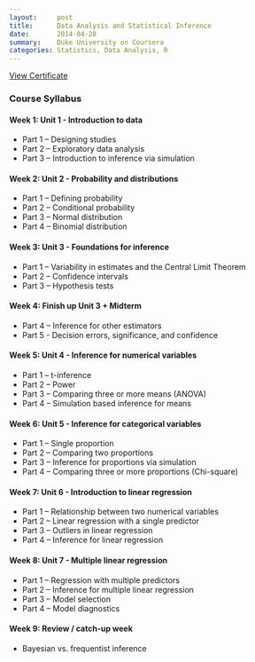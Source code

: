 ```yaml
---
layout:     post
title:      Data Analysis and Statistical Inference
date:       2014-04-28
summary:    Duke University on Coursera
categories: Statistics, Data Analysis, R
---
```


[View Certificate](https://www.coursera.org/account/accomplishments/certificate/8DWWA6MKZN)

### Course Syllabus

#### Week 1: Unit 1 - Introduction to data

- Part 1 – Designing studies
- Part 2 – Exploratory data analysis
- Part 3 – Introduction to inference via simulation

####  Week 2: Unit 2 - Probability and distributions

- Part 1 – Defining probability
- Part 2 – Conditional probability
- Part 3 – Normal distribution
- Part 4 – Binomial distribution

####  Week 3: Unit 3 - Foundations for inference

- Part 1 – Variability in estimates and the Central Limit Theorem
- Part 2 – Confidence intervals
- Part 3 – Hypothesis tests

####   Week 4: Finish up Unit 3 + Midterm

- Part 4 – Inference for other estimators
- Part 5 - Decision errors, significance, and confidence

####  Week 5: Unit 4 - Inference for numerical variables

- Part 1 – t-inference
- Part 2 – Power
- Part 3 – Comparing three or more means (ANOVA)
- Part 4 – Simulation based inference for means

####  Week 6: Unit 5 - Inference for categorical variables

- Part 1 – Single proportion
- Part 2 – Comparing two proportions
- Part 3 – Inference for proportions via simulation
- Part 4 – Comparing three or more proportions (Chi-square)

####  Week 7: Unit 6 - Introduction to linear regression

- Part 1 – Relationship between two numerical variables
- Part 2 – Linear regression with a single predictor
- Part 3 – Outliers in linear regression
- Part 4 – Inference for linear regression

####  Week 8: Unit 7 - Multiple linear regression

- Part 1 – Regression with multiple predictors
- Part 2 – Inference for multiple linear regression
- Part 3 – Model selection
- Part 4 – Model diagnostics

####  Week 9: Review / catch-up week

- Bayesian vs. frequentist inference